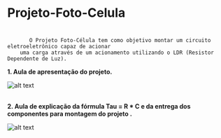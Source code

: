# Projeto-Foto-Celula <h1>
           O Projeto Foto-Célula tem como objetivo montar um circuito eletroeletrônico capaz de acionar 
        uma carga através de um acionamento utilizando o LDR (Resistor Dependente de Luz).     

**1. Aula de apresentação do projeto.** <br />  

![alt text](https://github.com/DaniloCS55/Projeto-Foto-Celula/blob/main/01_AulaSELAN_12_09.jpeg)<br /><br />

**2. Aula de explicação da fórmula Tau = R * C e da entrega dos componentes para montagem do projeto .** <br />  

![alt text](https://github.com/DaniloCS55/Projeto-Foto-Celula/blob/main/02_AulaSELAN_19_09.jpeg)
